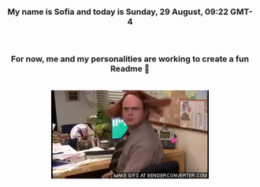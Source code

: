 


<div align="center">
<h3 >My name is Sofia and today is Sunday, 29 August, 09:22 GMT-4</h3><br>
<h3 >For now, me and my personalities are working to create a fun Readme 👋
</h3><br>
<img src='img/dwight.gif' alt='working...'/>
</div>
